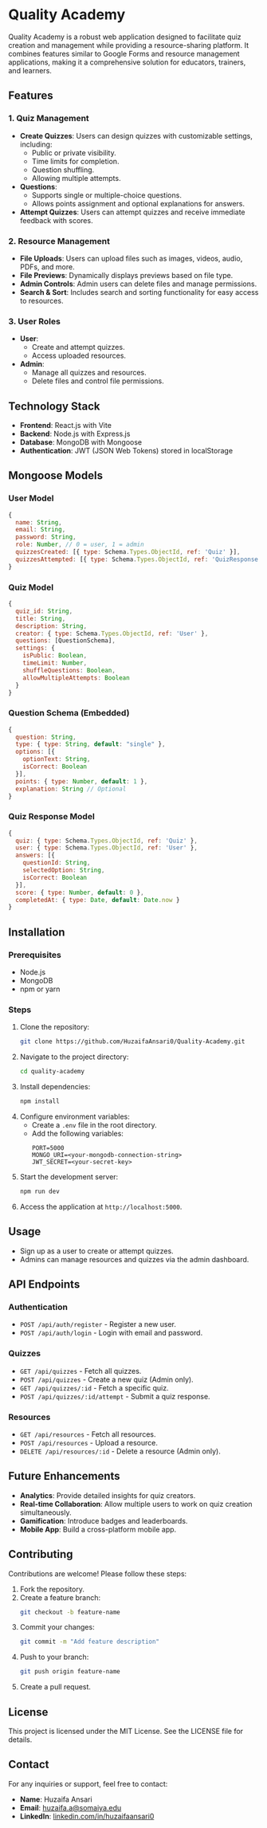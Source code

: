 # Quality Academy

Quality Academy is a robust web application designed to facilitate quiz creation and management while providing a resource-sharing platform. It combines features similar to Google Forms and resource management applications, making it a comprehensive solution for educators, trainers, and learners.

## Features

### 1. **Quiz Management**
- **Create Quizzes**: Users can design quizzes with customizable settings, including:
  - Public or private visibility.
  - Time limits for completion.
  - Question shuffling.
  - Allowing multiple attempts.
- **Questions**:
  - Supports single or multiple-choice questions.
  - Allows points assignment and optional explanations for answers.
- **Attempt Quizzes**: Users can attempt quizzes and receive immediate feedback with scores.

### 2. **Resource Management**
- **File Uploads**: Users can upload files such as images, videos, audio, PDFs, and more.
- **File Previews**: Dynamically displays previews based on file type.
- **Admin Controls**: Admin users can delete files and manage permissions.
- **Search & Sort**: Includes search and sorting functionality for easy access to resources.

### 3. **User Roles**
- **User**:
  - Create and attempt quizzes.
  - Access uploaded resources.
- **Admin**:
  - Manage all quizzes and resources.
  - Delete files and control file permissions.

## Technology Stack
- **Frontend**: React.js with Vite
- **Backend**: Node.js with Express.js
- **Database**: MongoDB with Mongoose
- **Authentication**: JWT (JSON Web Tokens) stored in localStorage

## Mongoose Models

### User Model
```javascript
{
  name: String,
  email: String,
  password: String,
  role: Number, // 0 = user, 1 = admin
  quizzesCreated: [{ type: Schema.Types.ObjectId, ref: 'Quiz' }],
  quizzesAttempted: [{ type: Schema.Types.ObjectId, ref: 'QuizResponse' }]
}
```

### Quiz Model
```javascript
{
  quiz_id: String,
  title: String,
  description: String,
  creator: { type: Schema.Types.ObjectId, ref: 'User' },
  questions: [QuestionSchema],
  settings: {
    isPublic: Boolean,
    timeLimit: Number,
    shuffleQuestions: Boolean,
    allowMultipleAttempts: Boolean
  }
}
```

### Question Schema (Embedded)
```javascript
{
  question: String,
  type: { type: String, default: "single" },
  options: [{
    optionText: String,
    isCorrect: Boolean
  }],
  points: { type: Number, default: 1 },
  explanation: String // Optional
}
```

### Quiz Response Model
```javascript
{
  quiz: { type: Schema.Types.ObjectId, ref: 'Quiz' },
  user: { type: Schema.Types.ObjectId, ref: 'User' },
  answers: [{
    questionId: String,
    selectedOption: String,
    isCorrect: Boolean
  }],
  score: { type: Number, default: 0 },
  completedAt: { type: Date, default: Date.now }
}
```

## Installation

### Prerequisites
- Node.js
- MongoDB
- npm or yarn

### Steps
1. Clone the repository:
   ```bash
   git clone https://github.com/HuzaifaAnsari0/Quality-Academy.git
   ```
2. Navigate to the project directory:
   ```bash
   cd quality-academy
   ```
3. Install dependencies:
   ```bash
   npm install
   ```
4. Configure environment variables:
   - Create a `.env` file in the root directory.
   - Add the following variables:
     ```
     PORT=5000
     MONGO_URI=<your-mongodb-connection-string>
     JWT_SECRET=<your-secret-key>
     ```
5. Start the development server:
   ```bash
   npm run dev
   ```
6. Access the application at `http://localhost:5000`.

## Usage
- Sign up as a user to create or attempt quizzes.
- Admins can manage resources and quizzes via the admin dashboard.

## API Endpoints

### Authentication
- `POST /api/auth/register` - Register a new user.
- `POST /api/auth/login` - Login with email and password.

### Quizzes
- `GET /api/quizzes` - Fetch all quizzes.
- `POST /api/quizzes` - Create a new quiz (Admin only).
- `GET /api/quizzes/:id` - Fetch a specific quiz.
- `POST /api/quizzes/:id/attempt` - Submit a quiz response.

### Resources
- `GET /api/resources` - Fetch all resources.
- `POST /api/resources` - Upload a resource.
- `DELETE /api/resources/:id` - Delete a resource (Admin only).

## Future Enhancements
- **Analytics**: Provide detailed insights for quiz creators.
- **Real-time Collaboration**: Allow multiple users to work on quiz creation simultaneously.
- **Gamification**: Introduce badges and leaderboards.
- **Mobile App**: Build a cross-platform mobile app.

## Contributing
Contributions are welcome! Please follow these steps:
1. Fork the repository.
2. Create a feature branch:
   ```bash
   git checkout -b feature-name
   ```
3. Commit your changes:
   ```bash
   git commit -m "Add feature description"
   ```
4. Push to your branch:
   ```bash
   git push origin feature-name
   ```
5. Create a pull request.

## License
This project is licensed under the MIT License. See the LICENSE file for details.

## Contact
For any inquiries or support, feel free to contact:
- **Name**: Huzaifa Ansari
- **Email**: huzaifa.a@somaiya.edu
- **LinkedIn**: [linkedin.com/in/huzaifaansari0](www.linkedin.com/in/huzaifaansari0)
